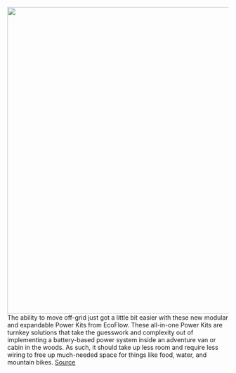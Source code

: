 <img src='https://cdn.vox-cdn.com/thumbor/MO-3dKBw5kXv4r3VDikvFyWrcyI=/0x0:9504x6336/1200x800/filters:focal(1151x3659:2671x5179)/cdn.vox-cdn.com/uploads/chorus_image/image/71020135/Off_grid_5.0.jpg' width='700px' /><br/>
The ability to move off-grid just got a little bit easier with these new modular and expandable Power Kits from EcoFlow. These all-in-one Power Kits are turnkey solutions that take the guesswork and complexity out of implementing a battery-based power system inside an adventure van or cabin in the woods. As such, it should take up less room and require less wiring to free up much-needed space for things like food, water, and mountain bikes.
<a href='https://www.theverge.com/2022/6/27/23184578/vanlife-all-in-one-solar-power-battery-price-specs'> Source <a/>